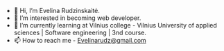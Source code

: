 - 👋 Hi, I’m Evelina Rudzinskaitė.
- 👀 I’m interested in becoming web developer.
- 🌱 I’m currently learning at Vilnius college - Vilnius University of applied sciences | Software engineering | 3nd course.
- 📫 How to reach me - Evelinarudz@gmail.com

<!---
anileve23/anileve23 is a ✨ special ✨ repository because its `README.md` (this file) appears on your GitHub profile.
You can click the Preview link to take a look at your changes.
--->
